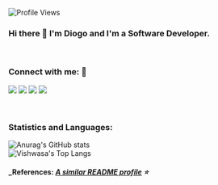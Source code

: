 ![Profile Views](http://estruyf-github.azurewebsites.net/api/VisitorHit?user=diogolimas&repo=diogolimas&countColorcountColor)
### Hi there 👋 I'm Diogo and I'm a Software Developer.

<br>

 ### Connect with me: 🤝
 

<p align="left">
<a href="www.linkedin.com/in/diogolimas
" target="_blank" ><img src="https://img.shields.io/badge/-diogolimas-0077B5?style=flat&logo=Linkedin&logoColor=white"/></a>
<a href="http://bit.ly/guillaumefalourdmedium"><img src="https://img.shields.io/badge/-@diogolima.io-%2312100E?style=flat&logo=instagram&logoColor=white"/></a>
<a href="https://diogolimas.github.io/"><img src="https://img.shields.io/badge/-diogolima-%FF5722?style=flat&logo=blogger&logoColor=white"/></a>
<a href="mailto:profissional.diogolima@gmail.com"><img src="https://img.shields.io/badge/-profissional.diogolima@gmail.com-D14836?style=flat&logo=Gmail&logoColor=white"/></a>
</p>

<br>

<!--
### Languages & Tools 🛠

![Python](https://img.shields.io/badge/-Python-05122A?style=flat&logo=python)

![Java](https://img.shields.io/badge/-Java-05122A?style=flat&logo=Java&logoColor=white)

![Markdown](https://img.shields.io/badge/-Markdown-05122A?style=flat&logo=markdown);

![Shell](https://img.shields.io/badge/Shell-05122A?style=flat&logo=gnu-bash&logoColor=white)&nbsp; -->

<!--![Golang](https://img.shields.io/badge/-Golang-05122A?style=flat&logo=go&logoColor=white)&nbsp;
![Kotlin](https://img.shields.io/badge/-Kotlin-05122A?style=flat&logo=kotlin)&nbsp;
![Kafka](https://img.shields.io/badge/-Kafka-05122A?style=flat&logo=apache-kafka)&nbsp;
![Docker](https://img.shields.io/badge/-Docker-05122A?style=flat&logo=docker)&nbsp;
![Cucumber](https://img.shields.io/badge/-Cucumber-05122A?style=flat&logo=cucumber)&nbsp;
![CircleCI](https://img.shields.io/badge/CircleCI-05122A?style=flat&logo=circleci&logoColor=white)&nbsp;
![Visual Studio Code](https://img.shields.io/badge/-Visual%20Studio%20Code-05122A?style=flat&logo=visual-studio-code&logoColor=007ACC)&nbsp;
![IntelliJ](https://img.shields.io/badge/-IntelliJ-05122A?style=flat&logo=jetbrains)&nbsp;
![Visual Studio](https://img.shields.io/badge/-IntelliJ-05122A?style=flat&logo=jetbrains)&nbsp;
![Postman](https://img.shields.io/badge/-Postman-05122A?style=flat&logo=postman)&nbsp;

![Spring](https://img.shields.io/badge/-Spring-05122A?style=flat&logo=spring&logoColor=white)&nbsp;
![Maven](https://img.shields.io/badge/-Maven-05122A?style=flat&logo=apache-maven&logoColor=white)&nbsp;


![Git](https://img.shields.io/badge/-Git-05122A?style=flat&logo=git)&nbsp;
![GitHub](https://img.shields.io/badge/-GitHub-05122A?style=flat&logo=github)&nbsp;
![GitHub Actions](https://img.shields.io/badge/GitHub%20Actions%20-05122A?style=flat&logo=github-actions&logoColor=white)&nbsp;

![MySQL](https://img.shields.io/badge/-MySQL-05122A?style=flat&logo=mysql&logoColor=white)&nbsp;
![PostgreSQL](https://img.shields.io/badge/-PostgreSQL-05122A?style=flat&logo=postgresql)&nbsp;


![Linux](https://img.shields.io/badge/-Linux-05122A?style=flat&logo=linux&logoColor=white)&nbsp;

-->

### **Statistics and Languages:**

![Anurag's GitHub stats](https://github-readme-stats.vercel.app/api?username=diogolimas&count_private=true)
 <br>
![Vishwasa's Top Langs](https://github-readme-stats.vercel.app/api/top-langs/?username=diogolimas&hide_border=true)


#### _References:  _[A similar README profile](https://github.com/GuillaumeFalourd/GuillaumeFalourd) ⭐️_

<!--
**diogolimas/diogolimas** is a ✨ _special_ ✨ repository because its `README.md` (this file) appears on your GitHub profile.

Here are some ideas to get you started:

- 🔭 I’m currently working on ...
- 🌱 I’m currently learning ...
- 👯 I’m looking to collaborate on ...
- 🤔 I’m looking for help with ...
- 💬 Ask me about ...
- 📫 How to reach me: ...
- 😄 Pronouns: ...
- ⚡ Fun fact: ...
-->
